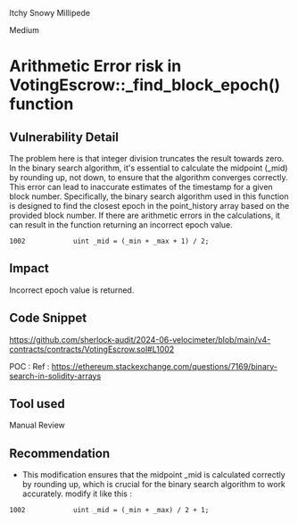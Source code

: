 Itchy Snowy Millipede

Medium

# Arithmetic Error risk in VotingEscrow::_find_block_epoch() function

## Vulnerability Detail
The problem here is that integer division truncates the result towards zero. In the binary search algorithm,
it's essential to calculate the midpoint (_mid) by rounding up, not down, to ensure that the algorithm converges correctly. This error can lead to inaccurate estimates of the timestamp for a given block number. Specifically, the binary search algorithm used in this function is designed to find the closest epoch in the point_history array based on the provided block number. If there are arithmetic errors in the calculations, it can result in the function returning an incorrect epoch value.

```solidity
1002            uint _mid = (_min + _max + 1) / 2;
```

## Impact
Incorrect epoch value is returned.

## Code Snippet
https://github.com/sherlock-audit/2024-06-velocimeter/blob/main/v4-contracts/contracts/VotingEscrow.sol#L1002

POC :
Ref : https://ethereum.stackexchange.com/questions/7169/binary-search-in-solidity-arrays

## Tool used

Manual Review

## Recommendation
- This modification ensures that the midpoint _mid is calculated correctly by rounding up, which is crucial for the binary search algorithm to work accurately. modify it like this :
```solidity
1002            uint _mid = (_min + _max) / 2 + 1; 
```
